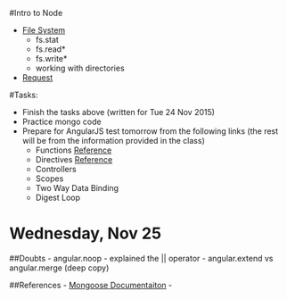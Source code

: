 
#Intro to Node

 - [File System](https://nodejs.org/api/fs.html)
    - fs.stat
    - fs.read*
    - fs.write*
    - working with directories
 - [Request](https://www.npmjs.com/package/request)
 
#Tasks: 
 - Finish the tasks above (written for Tue 24 Nov 2015)
 - Practice mongo code
 - Prepare for AngularJS test tomorrow from the following links (the rest will be from the information provided in the class)
    - Functions [Reference](https://docs.angularjs.org/api/ng/function)
    - Directives [Reference](https://docs.angularjs.org/api/ng/service/$compile)
    - Controllers
    - Scopes
    - Two Way Data Binding
    - Digest Loop
    
    
# Wednesday, Nov 25
   
##Doubts
    - angular.noop - explained the || operator
    - angular.extend vs angular.merge (deep copy)
    
##References
    - [Mongoose Documentaiton](http://mongoosejs.com/docs/documents.html)
    - 

 
 
  